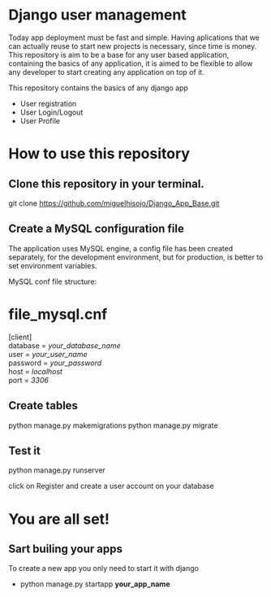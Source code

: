 # Django user management

Today app deployment must be fast and simple. Having aplications that we can actually reuse to start new projects is necessary, since time is money.
This repository is aim to be a base for any user based application, containing the basics of any application, it is aimed to be flexible to
allow any developer to start creating any application on top of it.

This repository contains the basics of any django app
  - User registration
  - User Login/Logout
  - User Profile
  
 # How to use this repository 

## Clone this repository in your terminal.

 git clone https://github.com/miguelhisojo/Django_App_Base.git
 
## Create a MySQL configuration file
  
 The application uses MySQL engine, a config file has been created separately, for the development environment, but for production,
 is better to set environment variables.
 
 MySQL conf file structure:
  
# file_mysql.cnf  </br>
[client]</br>
database = *your_database_name*</br>
user = *your_user_name*</br>
password = *your_password*</br>
host = *localhost*</br>
port = *3306*</br>

## Create tables 
 python manage.py makemigrations
 python manage.py migrate

## Test it

  python manage.py runserver
  
  click on Register and create a user account on your database



# You are all set!

## Sart builing your apps

To create a new app you only need to start it with django

- python manage.py startapp **your_app_name**

